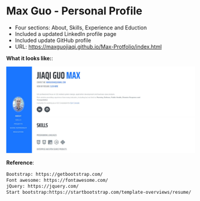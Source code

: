# Max Guo - Personal Profile 

- Four sections: About, Skills, Experience and Eduction
- Included a updated LinkedIn profile page
- Included update GitHub profile 
- URL: https://maxguojiaqi.github.io/Max-Protfolio/index.html


**What it looks like:**:

![mainDemo](./img/appLanding.JPG)

**Reference**:
```
Bootstrap: https://getbootstrap.com/
Font awesome: https://fontawesome.com/
jQuery: https://jquery.com/
Start bootstrap:https://startbootstrap.com/template-overviews/resume/
```
